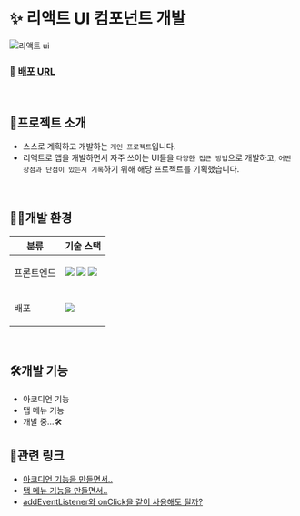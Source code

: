 #  ✨ 리액트 UI 컴포넌트 개발

![리액트 ui](https://github.com/user-attachments/assets/64bbacbb-580c-4890-80ee-899f9a686c83)


  
### 🔗 [배포 URL](https://react-ui-vert-one.vercel.app/tab-menu/6_r)

<br>

## 📢프로젝트 소개


- 스스로 계획하고 개발하는 `개인 프로젝트`입니다.
- 리액트로 앱을 개발하면서 자주 쓰이는 UI들을 `다양한 접근 방법`으로 개발하고, `어떤 장점과 단점이 있는지 기록`하기 위해 해당 프로젝트를 기획했습니다.

<br>


##  👨‍💻개발 환경


<table>
    <thead>
        <tr>
            <th>분류</th>
            <th>기술 스택</th>
        </tr>
    </thead>
    <tbody>
        <tr>
            <td>
                  <p>프론트엔드</p>
            </td>
            <td>
                 <img src="https://img.shields.io/badge/TypeScript-3178C6?logo=typescript&logoColor=ffffff"/>
                 <img src="https://img.shields.io/badge/Emotion-DB7093?style=flat-square&logo=styled-components&logoColor=white"/>
                  <img src="https://img.shields.io/badge/React-61DAFB?style=flat-square&logo=React&logoColor=black"/> 
            </td>
        </tr>
          <tr>
            <td>
                <p>배포</p>
            </td>
            <td>
                <img src="https://img.shields.io/badge/Vercel-000000?style=flat-square&logo=Vercel&logoColor=white"/>
            </td>
        </tr>
    </tbody>
</table>


<br>


## 🛠️개발 기능

- 아코디언 기능
- 탭 메뉴 기능
- 개발 중…🛠️


## 🔗관련 링크

- [아코디언 기능을 만들면서..](https://ydoag2003.tistory.com/490)
- [탭 메뉴 기능을 만들면서..](https://ydoag2003.tistory.com/497)
- [addEventListener와 onClick을 같이 사용해도 될까?](https://ydoag2003.tistory.com/507)

